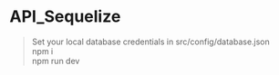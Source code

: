 # API_Sequelize

> Set your local database credentials in src/config/database.json<br />
> npm i<br />
> npm run dev




